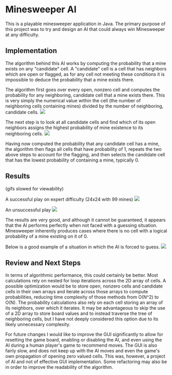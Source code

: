 # Minesweeper AI

This is a playable minesweeper application in Java. The primary purpose of this project was to try and design an AI that could always win Minesweeper at any difficulty.

## Implementation

The algorithm behind this AI works by computing the probability that a mine exists on any "candidate" cell. A "candidate" cell is a cell that has neighbors which are open or flagged, as for any cell not meeting these conditions it is impossible to deduce the probability that a mine exists there. 

The algorithm first goes over every open, nonzero cell and computes the probability for any neighboring, candidate cell that a mine exists there. This is very simply the numerical value within the cell (the number of neighboring cells containing mines) divided by the number of neighboring, candidate cells.
![](images/computeProbabilityOnOpen.PNG)

The next step is to look at all candidate cells and find which of its open neighbors assigns the highest probability of mine existence to its neighboring cells.
![](images/computeProbabilityOnClosed.PNG)

Having now computed the probability that any candidate cell has a mine, the algorithm then flags all cells that have probability of 1, repeats the two above steps to account for the flagging, and then selects the candidate cell that has the lowest probability of containing a mine, typically 0. 

## Results
(gifs slowed for viewability)

A successful play on expert difficulty (24x24 with 99 mines) 
![](images/MSAIMWin.gif)

An unsuccessful play
![](images/MSAIMloss.gif)

The results are very good, and although it cannot be guaranteed, it appears that the AI performs perfectly when not faced with a guessing situation. Minesweeper inherently produces cases where there is no cell with a logical probability of a mine existing on it of 0. 

Below is a good example of a situation in which the AI is forced to guess.
![](images/failFrame.png)

## Review and Next Steps
In terms of algorithmic performance, this could certainly be better. Most calculations rely on nested for loop iterations across the 2D array of cells. A possible optimization would be to store open, nonzero cells and candidate cells in their own arrays and iterate across those arrays to compute probabilities, reducing time complexity of those methods from O(N^2) to O(N). The probability calculations also rely on each cell storing an array of its neighbors, over which it iterates. It may be advantageous to skip the use of a 2D array to store board values and to instead traverse the tree of neighboring cells, but I have not deeply considered this option due to its likely unnecessary complexity. 

For future changes I would like to improve the GUI significantly to allow for resetting the game board, enabling or disabling the AI, and even using the AI during a human player's game to recommend moves. The GUI is also fairly slow, and does not keep up with the AI moves and even the game's own propagation of opening zero valued cells. This was, however, a project of AI and not of effective GUI implementation. Some refactoring may also be in order to improve the readability of the algorithm.
